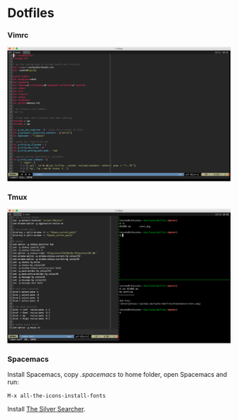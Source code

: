 Dotfiles
============

### Vimrc
![Vimrc](https://github.com/lucmir/dotfiles/blob/master/vimrc.png)


### Tmux
![Vimrc](https://github.com/lucmir/dotfiles/blob/master/tmux.png)


### Spacemacs

Install Spacemacs, copy *.spacemacs* to home folder, open Spacemacs and run:
```
M-x all-the-icons-install-fonts
```

Install [The Silver Searcher](https://github.com/ggreer/the_silver_searcher#installing).
